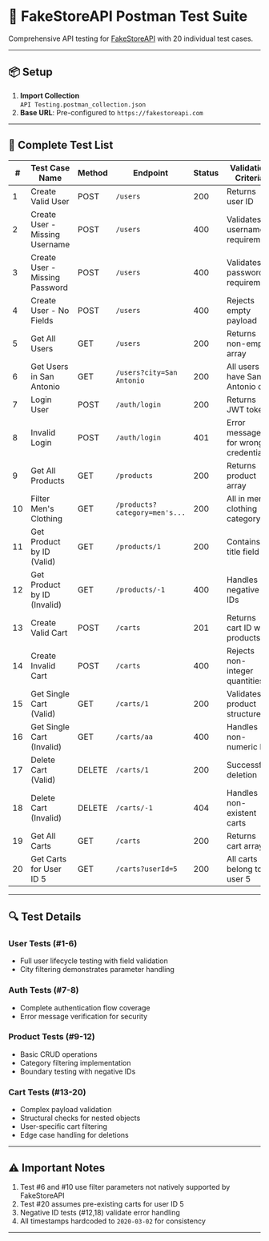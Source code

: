 # 🧪 FakeStoreAPI Postman Test Suite

Comprehensive API testing for [FakeStoreAPI](https://fakestoreapi.com) with 20 individual test cases.

---

## 📦 Setup
1. **Import Collection**  
   `API Testing.postman_collection.json`
2. **Base URL**: Pre-configured to `https://fakestoreapi.com`

---

## 🚀 Complete Test List

| #  | Test Case Name                     | Method | Endpoint                     | Status | Validation Criteria                          |
|----|------------------------------------|--------|------------------------------|--------|----------------------------------------------|
| 1  | Create Valid User                  | POST   | `/users`                     | 200    | Returns user ID                              |
| 2  | Create User - Missing Username     | POST   | `/users`                     | 400    | Validates username requirement               |
| 3  | Create User - Missing Password     | POST   | `/users`                     | 400    | Validates password requirement               |
| 4  | Create User - No Fields            | POST   | `/users`                     | 400    | Rejects empty payload                        |
| 5  | Get All Users                      | GET    | `/users`                     | 200    | Returns non-empty array                      |
| 6  | Get Users in San Antonio           | GET    | `/users?city=San Antonio`    | 200    | All users have San Antonio city              |
| 7  | Login User                         | POST   | `/auth/login`                | 200    | Returns JWT token                            |
| 8  | Invalid Login                      | POST   | `/auth/login`                | 401    | Error message for wrong credentials          |
| 9  | Get All Products                   | GET    | `/products`                  | 200    | Returns product array                        |
| 10 | Filter Men's Clothing              | GET    | `/products?category=men's...`| 200    | All in men's clothing category               |
| 11 | Get Product by ID (Valid)          | GET    | `/products/1`                | 200    | Contains title field                         |
| 12 | Get Product by ID (Invalid)        | GET    | `/products/-1`               | 400    | Handles negative IDs                         |
| 13 | Create Valid Cart                  | POST   | `/carts`                     | 201    | Returns cart ID with products                |
| 14 | Create Invalid Cart                | POST   | `/carts`                     | 400    | Rejects non-integer quantities               |
| 15 | Get Single Cart (Valid)            | GET    | `/carts/1`                   | 200    | Validates product structure                  |
| 16 | Get Single Cart (Invalid)          | GET    | `/carts/aa`                  | 400    | Handles non-numeric IDs                      |
| 17 | Delete Cart (Valid)                | DELETE | `/carts/1`                   | 200    | Successful deletion                          |
| 18 | Delete Cart (Invalid)              | DELETE | `/carts/-1`                  | 404    | Handles non-existent carts                   |
| 19 | Get All Carts                      | GET    | `/carts`                     | 200    | Returns cart array                           |
| 20 | Get Carts for User ID 5            | GET    | `/carts?userId=5`            | 200    | All carts belong to user 5                   |

---

## 🔍 Test Details
### User Tests (#1-6)
- Full user lifecycle testing with field validation
- City filtering demonstrates parameter handling

### Auth Tests (#7-8)
- Complete authentication flow coverage
- Error message verification for security

### Product Tests (#9-12)
- Basic CRUD operations
- Category filtering implementation
- Boundary testing with negative IDs

### Cart Tests (#13-20)
- Complex payload validation
- Structural checks for nested objects
- User-specific cart filtering
- Edge case handling for deletions

---

## ⚠️ Important Notes
1. Test #6 and #10 use filter parameters not natively supported by FakeStoreAPI
2. Test #20 assumes pre-existing carts for user ID 5
3. Negative ID tests (#12,18) validate error handling
4. All timestamps hardcoded to `2020-03-02` for consistency

---
